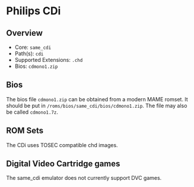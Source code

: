 # Philips CDi

## Overview

- Core: `same_cdi`
- Path(s): `cdi`
- Supported Extensions: `.chd`
- Bios: `cdmono1.zip`

## Bios

The bios file `cdmono1.zip` can be obtained from a modern MAME romset. It should be put in `/roms/bios/same_cdi/bios/cdmono1.zip`. The file may also be called `cdmono1.7z`.

## ROM Sets

The CDi uses TOSEC compatible chd images.

## Digital Video Cartridge games

The same_cdi emulator does not currently support DVC games.
